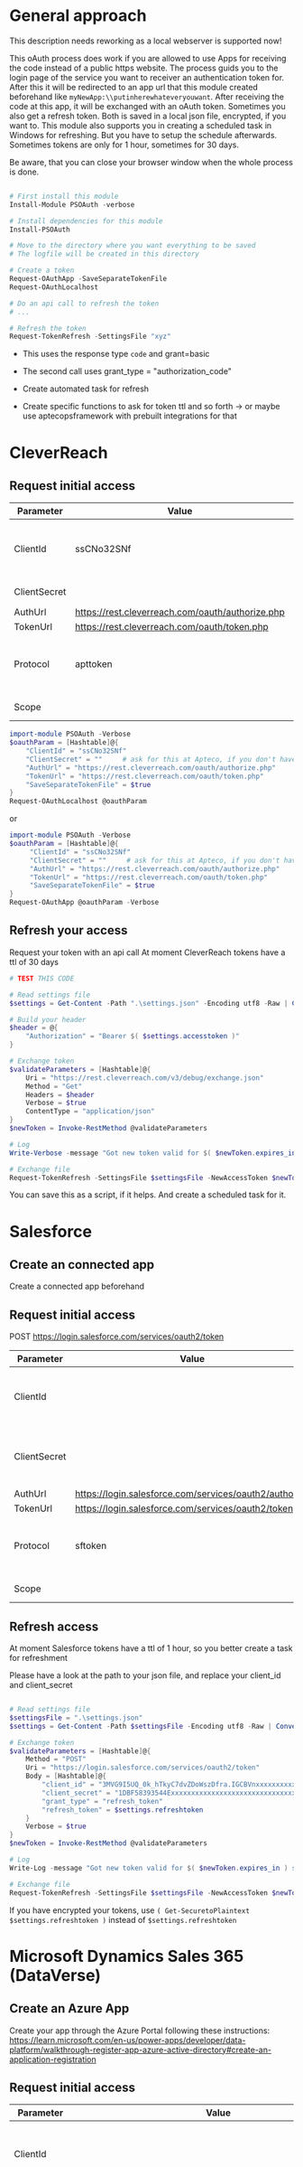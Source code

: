 
# General approach

This description needs reworking as a local webserver is supported now!

This oAuth process does work if you are allowed to use Apps for receiving the code instead of a public https website.
The process guids you to the login page of the service you want to receiver an authentication token for. After this it
will be redirected to an app url that this module created beforehand like `myNewApp:\\putinherewhateveryouwant`.
After receiving the code at this app, it will be exchanged with an oAuth token. Sometimes you also get a refresh token.
Both is saved in a local json file, encrypted, if you want to.
This module also supports you in creating a scheduled task in Windows for refreshing. But you have to setup the schedule afterwards.
Sometimes tokens are only for 1 hour, sometimes for 30 days.

Be aware, that you can close your browser window when the whole process is done.

```Powershell

# First install this module
Install-Module PSOAuth -verbose

# Install dependencies for this module
Install-PSOAuth

# Move to the directory where you want everything to be saved
# The logfile will be created in this directory

# Create a token
Request-OAuthApp -SaveSeparateTokenFile
Request-OAuthLocalhost

# Do an api call to refresh the token
# ...

# Refresh the token 
Request-TokenRefresh -SettingsFile "xyz"
```

- This uses the response type `code` and grant=basic
- The second call uses grant_type = "authorization_code"

- Create automated task for refresh
- Create specific functions to ask for token ttl and so forth -> or maybe use aptecopsframework with prebuilt integrations for that

# CleverReach

## Request initial access


Parameter|Value|Explanation
-|-|-
ClientId|ssCNo32SNf|Default and certified CleverReach App for Apteco
ClientSecret||Please ask Apteco
AuthUrl|https://rest.cleverreach.com/oauth/authorize.php
TokenUrl|https://rest.cleverreach.com/oauth/token.php
Protocol|apttoken|The app that will be called to gather the code/token
Scope||This can be left empty

```PowerShell
import-module PSOAuth -Verbose
$oauthParam = [Hashtable]@{
    "ClientId" = "ssCNo32SNf"
    "ClientSecret" = ""     # ask for this at Apteco, if you don't have your own app
    "AuthUrl" = "https://rest.cleverreach.com/oauth/authorize.php"
    "TokenUrl" = "https://rest.cleverreach.com/oauth/token.php"
    "SaveSeparateTokenFile" = $true
}
Request-OAuthLocalhost @oauthParam
```

or

```PowerShell
import-module PSOAuth -Verbose
$oauthParam = [Hashtable]@{
     "ClientId" = "ssCNo32SNf"
     "ClientSecret" = ""     # ask for this at Apteco, if you don't have your own app
     "AuthUrl" = "https://rest.cleverreach.com/oauth/authorize.php"
     "TokenUrl" = "https://rest.cleverreach.com/oauth/token.php"
     "SaveSeparateTokenFile" = $true
}
Request-OAuthApp @oauthParam -Verbose
```

## Refresh your access

Request your token with an api call
At moment CleverReach tokens have a ttl of 30 days

```PowerShell
# TEST THIS CODE

# Read settings file
$settings = Get-Content -Path ".\settings.json" -Encoding utf8 -Raw | ConvertFrom-Json -Depth 99

# Build your header
$header = @{
    "Authorization" = "Bearer $( $settings.accesstoken )"
}

# Exchange token
$validateParameters = [Hashtable]@{
    Uri = "https://rest.cleverreach.com/v3/debug/exchange.json"
    Method = "Get"
    Headers = $header
    Verbose = $true
    ContentType = "application/json"
}
$newToken = Invoke-RestMethod @validateParameters

# Log
Write-Verbose -message "Got new token valid for $( $newToken.expires_in ) seconds and scope '$( $newToken.scope )'" -Verbose

# Exchange file
Request-TokenRefresh -SettingsFile $settingsFile -NewAccessToken $newToken.access_token
```


You can save this as a script, if it helps. And create a scheduled task for it.


# Salesforce


## Create an connected app

Create a connected app beforehand

## Request initial access

POST https://login.salesforce.com/services/oauth2/token


Parameter|Value|Explanation
-|-|-
ClientId||ClientID of your Salesforce Connected App
ClientSecret||ClientSecret of your Salesforce Connected App
AuthUrl|https://login.salesforce.com/services/oauth2/authorize
TokenUrl|https://login.salesforce.com/services/oauth2/token
Protocol|sftoken|The app that will be called to gather the code/token
Scope||This can be left empty

## Refresh access

At moment Salesforce tokens have a ttl of 1 hour, so you better create a task for refreshment

Please have a look at the path to your json file, and replace your client_id and client_secret

```PowerShell

# Read settings file
$settingsFile = ".\settings.json"
$settings = Get-Content -Path $settingsFile -Encoding utf8 -Raw | ConvertFrom-Json -Depth 99

# Exchange token
$validateParameters = [Hashtable]@{
    Method = "POST"
    Uri = "https://login.salesforce.com/services/oauth2/token"
    Body = [Hashtable]@{
        "client_id" = "3MVG9I5UQ_0k_hTkyC7dvZDoWszDfra.IGCBVnxxxxxxxxxxxxxxxxxxxxxxxxxxxxxxxxxxxxxxxxxxxxxxxx"
        "client_secret" = "1DBF58393544Exxxxxxxxxxxxxxxxxxxxxxxxxxxxxxxxxxxxxxxxx"
        "grant_type" = "refresh_token"
        "refresh_token" = $settings.refreshtoken
    }
    Verbose = $true
}
$newToken = Invoke-RestMethod @validateParameters

# Log
Write-Log -message "Got new token valid for $( $newToken.expires_in ) seconds and scope '$( $newToken.scope )'"

# Exchange file
Request-TokenRefresh -SettingsFile $settingsFile -NewAccessToken $newToken.access_token
```

If you have encrypted your tokens, use `( Get-SecuretoPlaintext $settings.refreshtoken )` instead of `$settings.refreshtoken`


# Microsoft Dynamics Sales 365 (DataVerse)

## Create an Azure App

Create your app through the Azure Portal following these instructions: https://learn.microsoft.com/en-us/power-apps/developer/data-platform/walkthrough-register-app-azure-active-directory#create-an-application-registration


## Request initial access


Parameter|Value|Explanation
-|-|-
ClientId||Please use your `Application ID (Client)` of your created app
ClientSecret||Please use your `Secret ID`, not the Secret itself, of your created app
AuthUrl|https://login.microsoftonline.com/{tenantID}/oauth2/v2.0/authorize|Please replace your `{tenantID}` before using it
TokenUrl|https://login.microsoftonline.com/{tenantID}/oauth2/v2.0/token|Please replace your `{tenantID}` before using it
RedirectURL|http://localhost:43902|This is the url for redirection, please take this from your app
Scope|https://{orgID}.crm.dynamics.com/user_impersonation offline_access|Please replace your `{orgID}` from your dynamics URL












# Supported/Tested Solutions

- CleverReach
- Hubspot Private App
- Salesforce SalesCloud Connected App
- Microsoft Azure App










# OLD - see what is useful



Since CleverReach changed the expiry date of the tokens from three years to 30 days, we have implemented a way of automatic token creation and exchange.

There are two ways of using it:
1. On the app server in a specific place called by a Windows Scheduled Task in a regular rhythm
1. During the Data Build called as a preload or postload action where the file will be automatically deployed to the app server

# Prerequisites

Open the script `cleverreach__00__create_settings.ps1` and have a look at the following parts

If you want to receive notifications about a refreshed or failed token, put this to `$true` or `$false`

```PowerShell
    "sendMailOnCheck" = $true
    "sendMailOnSuccess" = $true
    "sendMailOnFailure" = $true
```

Change the default receiver email address for receiving those notifications

```PowerShell
    "notificationReceiver" = "admin@example.com"
```

If the notifications should be send, make sure to configure the mail settings

```PowerShell
    "mail" = @{
        smptServer = "smtp.example.com"
        port = 587
        from = "admin@example.com"
        username = "admin@example.com"
        password = $smtpPassEncrypted
    }
```

Then you execute that settings creation script. It does not need administrator rights.

NOTE: The script will ask you about the path to store the token. It needs to be accessible to the app server or needs to be put in the system folder so Designer can put the file into the deployment


# Method 1 - Regular Task (Default)

* Change the script as described above
* Execute the script `cleverreach__00__create_settings.ps1` first and you will be asked a few things and your smtp password - if you don't want to use the email notifications just leave it blank or enter some random string
* This will save a `settings.json` file and a token file like `cr.token` in the same folder (as default setting)
* The script will ask you to create a scheduled task automatically that will check and exchange (if needed) the token on a daily schedule. It should look like here in the screenshots<br/><br/>![grafik](https://user-images.githubusercontent.com/14135678/102686228-8257ae80-41e6-11eb-81c0-ff27a4cf45bb.png)<br/><br/>![grafik](https://user-images.githubusercontent.com/14135678/102686233-8c79ad00-41e6-11eb-9e73-825127985a39.png)<br/><br/>![grafik](https://user-images.githubusercontent.com/14135678/102686241-99969c00-41e6-11eb-814e-720cc5d100e0.png)

# Method 2 - Designer Action

* Change the script as described above
* Execute the script `cleverreach__00__create_settings.ps1` first and you will be asked a few things and your smtp password - if you don't want to use the email notifications just leave it blank or enter some random string
* This will save a `settings.json` file and a token file like `cr.token` in the same folder (as default setting). But for this method please make sure to change the path to the system folder like `D:\Apteco\Build\Holidays\cr.token` so it will be automatically deployed to the server
* In Designer create a preload or postload action like this:<br/><br/>![grafik](https://user-images.githubusercontent.com/14135678/102684853-68b16980-41dc-11eb-9e77-e26e1ded749a.png)
* The log is configured to send the log entries to a separate text file AND the Designer log (you can see an example here that the token exchange failed):<br/><br/>![grafik](https://user-images.githubusercontent.com/14135678/102686210-550b0080-41e6-11eb-935b-3f3a3651ba62.png)



# Configure PeopleStage to read token

## Channel Editor

Add the new parameter `Access Token Path` and change it to the local path where the token is saved

![grafik](https://user-images.githubusercontent.com/14135678/104179067-93719500-540b-11eb-92db-f3b8d8cdd9ec.png)

This setting is now possible from Orbit Campaign Channel Editor, too (2021-10-27).

## Response Gatherer

Add the new parameter `ACCESSTOKENPATH` and change it to the local path where the token is saved

![grafik](https://user-images.githubusercontent.com/14135678/104179240-d3387c80-540b-11eb-9ab4-f963fac445e0.png)


# Troubleshooting

```
Send-MailMessage : Das Remotezertifikat ist laut Validierungsverfahren ungültig
The remote certificate is invalid according to the validation procedure.
```

When generating the settings.json file, set `deactivateServerCertificateValidation` to `$true` (Default `$false`)

```
Unable to relay recipient in non-accepted domain
```

Check your mailserver, looks like the (external) recipient is not allowed by the current settings